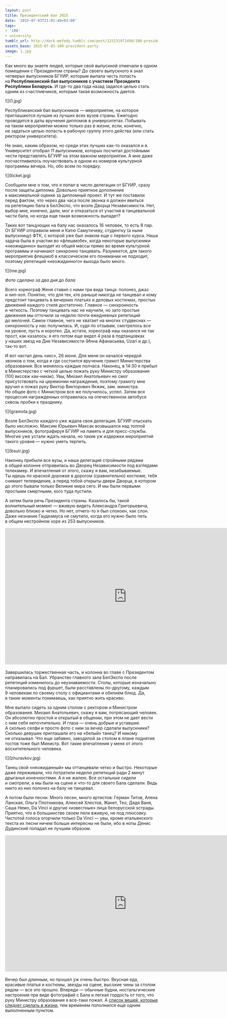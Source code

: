 ```yaml
---
layout: post
title: Президентский бал 2015
date: '2015-07-03T21:01:40+03:00'
tags:
- '100'
- university
tumblr_url: http://dark-mefody.tumblr.com/post/123131971450/100-president-party
assets_base: 2015-07-03-100-president-party
image: 1.jpg
---
```

Как много вы знаете людей, которые свой выпускной отмечали в одном помещении с Президентом страны? До своего выпускного я знал четверых выпускников БГУИР, которым выпала честь попасть на **Республиканский бал выпускников с участием Президента Республики Беларусь**. И где-то два года назад задался целью стать одним из счастливчиков, которым такая возможность дается.

<p class="block-full-width" markdown="1">![](1.jpg)</p>
<!--more-->

Республиканский бал выпускников — мероприятие, на которое приглашаются лучшие из лучших всех вузов страны. Ежегодно проводится в даты вручения дипломов в университетах. Побывать на таком мероприятии можно только раз в жизни, если, конечно, не задаться целью попасть в рабочую группу этого действа (или стать ректором университета).

Не знаю, каким образом, но среди этих лучших как-то оказался и я. Университет отобрал _11 выпускников_, которых посчитал достойными чести представлять БГУИР на этом важном мероприятии. А мне даже посчастливилось поучаствовать в одном из номеров культурной программы вечера. Но, обо всем по порядку.

<p class="block-full-width" markdown="1">![](ticket.jpg)</p>

Сообщили мне о том, что я попал в число делегации от БГУИР, сразу после защиты диплома. Довольно приятное дополнение к максимальной оценке за дипломный проект. И тут же поставили перед фактом, что через два часа после звонка я должен явиться на репетицию бала в БелЭкспо, что возле Дворца Независимости. Нет, выбор мне, конечно, дали, мог и отказаться от участия в танцевальной части бала, но когда еще такая возможность выпадет?

Таких вот танцующих на балу нас оказалось 16 человек, то есть 8 пар. От БГУИР отправили меня и Катю Самутичеву, студентку (а ныне выпускницу) ФТК, с которой уже был знаком еще с первого курса. Наша задача была в участии во «флешмобе», когда некоторые выпускники «неожиданно» выходят из общей массы прямо во время культурной программы и начинают синхронно танцевать. Разумеется, для такого мероприятия флешмоб в классическом его понимании не подходит, поэтому репетиций «неожиданного» выхода было много.

<p class="block-full-width" markdown="1">![](me.jpg)</p>

_Фото сделано за два дня до бала_

Всего хореограф Женя ставил с нами три вида танца: полонез, джаз и хип-хоп. Понятно, что для тех, кто раньше никогда не танцевал и кому предстоит танцевать в вечерних платьях и деловых костюмах, простых движений каждого стиля достаточно. Главное — синхронность и четкость. Поэтому танцевать нас не научили, но зато простые движения мы отточили за неделю почти ежедневных репетиций до мелочей. Самое главное, чего не хватает на многих студвеснах — синхронность у нас получилась. И, судя по отзывам, смотрелось все на уровне, пусть и коротко. Да, кстати, хореограф наш оказался не так прост, как казалось: я его потом еще видел 4 раза в подтанцовках у наших звезд на Дне Независимости (Инна Афанасьева, Uzari и др.), так-то вот.

И вот настал день «икс», 26 июня. Для меня он начался чередой звонков о том, когда и где состоится вручение грамот Министерства образования. Все менялось каждые полчаса. Наконец, в 14:30 я прибыл в Министерство с четкой целью пожать руку Министру образования (100 вкссвж как-никак). Увы, Михаил Анатольевич не смог присутствовать на церемонии награждения, поэтому грамоту мне вручил и пожал руку Виктор Викторович Якжик, зам. министра. Но общее фото с Министром все же получилось, успел. Затем вся процессия награжденных отправилась на отечественном автобусе сквозь пробки к празднику.

<p class="block-full-width free-image" markdown="1">![](gramota.jpg)</p>

Возле БелЭкспо каждого уже ждала своя делегация. БГУИР отыскать было несложно, Максим Юрьевич Максак возвышался над толпой выпускников, фотографируя БГУИР на память и для пресс-службы. Многие уже устали ждать начала, но такие уж издержки мероприятий такого уровня — нужно уметь терпеть.

<p class="block-full-width" markdown="1">![](bsuir.jpg)</p>

Наконец прибыли все вузы, и наша делегация стройными рядами в общей колонне отправилась во Дворец Независимости под взглядами телекамер. И впечатления от этого, скажу я вам, незабываемые. Ты идешь по красной дорожке в дорогом (сравнительно) костюме, тебя снимает телевидение, а перед тобой открыты двери Дворца, в котором до этого бывали только Великие мира сего. И мы были первыми простыми смертными, кого туда пустили.

А затем была речь Президента страны. Казалось бы, такой волнительный момент — вживую видеть Александра Григорьевича, довольно близко и четко. Но нет, отчего-то я был спокоен, как слон. Даже незнание Гаудеамуса не смутило, когда его нужно было петь в общем нестройном хоре из 253 выпускников.

<p class="block-full-width with-iframe"><iframe width="800" height="450" src="https://www.youtube.com/embed/NviWXi_jBcA?feature=oembed" frameborder="0" allowfullscreen></iframe></p>

Завершилась торжественная часть, и колонна во главе с Президентом направилась на Бал. Убранство главного зала БелЭкспо после репетиций изменилось до неузнаваемости. Столы, которые изначально планировались под фуршет, были расставлены по-другому, каждым 9 человекам по своему столу с официантами и обилием блюд. Да, в такие моменты понимаешь, как приятно жить красиво.

Мне выпало сидеть за одним столом с ректором и Министром образования. Михаил Анатольевич, скажу я вам, потрясающий человек. Он абсолютно простой и открытый в общении, при этом не дает вести с ним себя непочтительно. И глаза — очень добрые и уставшие. А сколько селфи и просто фото с ним за вечер сделали выпускники? Сколько девушек приглашали его на «белый» танец? И никому не отказывал. Что еще забавно, заводилой за столом в плане поднятия тостов тоже был Министр. Вот такие впечатления у меня от этого восхитительного человека.

<p class="block-full-width" markdown="1">![](zhuravkov.jpg)</p>

Танец свой «неожиданный» мы оттанцевали четко и быстро. Некоторые даже переживали, что потратили неделю репетиций ради 2 минут дрыганья конечностями. А я не жалею. Все остальные сидели и смотрели, а мы были на сцене и что-то для своего Бала сделали. Ведь никто из них полонез на балу не танцевал.

А потом были песни. Много песен, много артистов: Герман Титов, Алена Ланская, Ольга Плотникова, Алексей Хлестов, Жанет, Тео, Дядя Ваня, Саша Немо, Da Vinci и другие «известные» лица белорусской эстрады. Приятно, что в большинстве своем пели вживую, не под плюсовку. Чистотой голоса огорчили только Da Vinci — увы, кроме итальянского текста их песни ничем больше интересны не были, ибо в ноты Денис Дудинский попадал не лучшим образом.

<p class="block-full-width with-iframe"><iframe width="800" height="450" src="https://www.youtube.com/embed/aLw1AeyQPXY?feature=oembed" frameborder="0" allowfullscreen></iframe></p>

Вечер был длинным, но прошел уж очень быстро. Вкусная еда, красивые платья и костюмы, звезды на сцене, высокие чины за столом рядом — все это прошло. Впереди — обычные будни, ностальгические настроения при виде фотографий с Бала и легкая гордость от того, что руку Министру образования я все-таки пожал. А [список вещей, которые следует сделать в жизни](http://dark-mefody.tumblr.com/100vkssvzh), тем временем пополнился еще одним выполненным пунктом.
